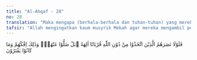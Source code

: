 ```yaml
---
title: "Al-Ahqaf - 28"
no: 28
translation: "Maka mengapa (berhala-berhala dan tuhan-tuhan) yang mereka sembah selain Allah untuk mendekatkan diri (kepada-Nya) tidak dapat menolong mereka? Bahkan tuhan-tuhan itu telah lenyap dari mereka? Dan itulah akibat kebohongan mereka dan apa yang dahulu mereka ada-adakan."
tafsir: "Allah mengingatkan kaum musyrik Mekah agar mereka mengambil pelajaran dari pengalaman pahit yang telah dialami oleh orang-orang dahulu, yang telah mendustakan rasul yang diutus kepada mereka. Orang-orang dahulu itu bertempat tinggal tidak jauh dari Mekah seperti kaum 'Ad di Ahqaf, dan kaum Samud yang berdiam di daerah antara Mekah dan Syam. Kepada mereka telah diterangkan pula tanda-tanda keesaan, kekuasaan, dan kebesaran Allah dan telah disampaikan pula agama-Nya. Akan tetapi, mereka tidak mengacuhkannya, bahkan mengingkari dan memperolok-olokkan para rasul. Pada waktu azab menimpa mereka, tidak ada satu pun dari sembahan-sembahan itu yang dapat menolong mereka, bahkan sembahan-sembahan berupa patung yang tak bernyawa itu ikut hancur-lebur bersama mereka.\n\nItulah kebohongan dan pengingkaran umat-umat dahulu dan itu pula balasan dan azab yang mereka terima. Dari ayat ini, terkandung suatu ancaman Allah kepada orang-orang musyrik Mekah bahwa mereka pasti ditimpa azab, seperti yang dialami kaum 'Ad, Samud, dan umat yang lain apabila mereka tetap tidak mengindahkan seruan Muhammad saw sebagai rasul Allah yang diutus kepada mereka."
---
```


فَلَوْلَا نَصَرَهُمُ الَّذِيْنَ اتَّخَذُوْا مِنْ دُوْنِ اللّٰهِ قُرْبَانًا اٰلِهَةً  ۗبَلْ ضَلُّوْا عَنْهُمْۚ وَذٰلِكَ اِفْكُهُمْ وَمَا كَانُوْا يَفْتَرُوْنَ 
